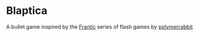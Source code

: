 # Blaptica

A bullet game inspired by the [Frantic](https://www.newgrounds.com/portal/view/609811) series of flash games by [polymerrabbit](https://polymerrabbit.newgrounds.com/)

